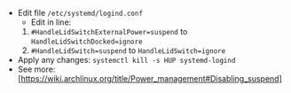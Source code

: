 - Edit file `/etc/systemd/logind.conf`
    - Edit in line:
    1. `#HandleLidSwitchExternalPower=suspend` to `HandleLidSwitchDocked=ignore` 
    2. `#HandleLidSwitch=suspend` to `HandleLidSwitch=ignore`
- Apply any changes: `systemctl kill -s HUP systemd-logind`
- See more: [https://wiki.archlinux.org/title/Power_management#Disabling_suspend]
